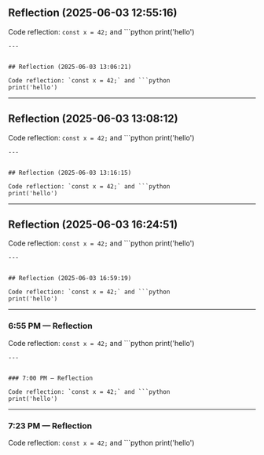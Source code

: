 

## Reflection (2025-06-03 12:55:16)

Code reflection: `const x = 42;` and ```python
print('hello')
```
---


## Reflection (2025-06-03 13:06:21)

Code reflection: `const x = 42;` and ```python
print('hello')
```
---


## Reflection (2025-06-03 13:08:12)

Code reflection: `const x = 42;` and ```python
print('hello')
```
---


## Reflection (2025-06-03 13:16:15)

Code reflection: `const x = 42;` and ```python
print('hello')
```
---


## Reflection (2025-06-03 16:24:51)

Code reflection: `const x = 42;` and ```python
print('hello')
```
---


## Reflection (2025-06-03 16:59:19)

Code reflection: `const x = 42;` and ```python
print('hello')
```
---


### 6:55 PM — Reflection

Code reflection: `const x = 42;` and ```python
print('hello')
```
---


### 7:00 PM — Reflection

Code reflection: `const x = 42;` and ```python
print('hello')
```
---


### 7:23 PM — Reflection

Code reflection: `const x = 42;` and ```python
print('hello')
```